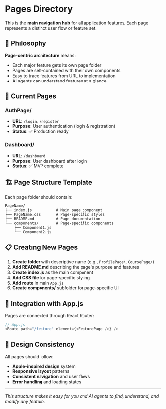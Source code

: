 # Pages Directory

This is the **main navigation hub** for all application features. Each page represents a distinct user flow or feature set.

## 🎯 Philosophy

**Page-centric architecture** means:
- Each major feature gets its own page folder
- Pages are self-contained with their own components
- Easy to trace features from URL to implementation
- AI agents can understand features at a glance

## 📁 Current Pages

### **AuthPage/** 
- **URL**: `/login`, `/register`
- **Purpose**: User authentication (login & registration)
- **Status**: ✅ Production ready

### **Dashboard/**
- **URL**: `/dashboard` 
- **Purpose**: User dashboard after login
- **Status**: ✅ MVP complete

## 🏗️ Page Structure Template

Each page folder should contain:

```
PageName/
├── index.js           # Main page component
├── PageName.css       # Page-specific styles
├── README.md          # Page documentation
└── components/        # Page-specific components
    ├── Component1.js
    └── Component2.js
```

## 📋 Creating New Pages

1. **Create folder** with descriptive name (e.g., `ProfilePage/`, `CoursePage/`)
2. **Add README.md** describing the page's purpose and features
3. **Create index.js** as the main component
4. **Add CSS file** for page-specific styling
5. **Add route** in main `App.js`
6. **Create components/** subfolder for page-specific UI

## 🔗 Integration with App.js

Pages are connected through React Router:

```javascript
// App.js
<Route path="/feature" element={<FeaturePage />} />
```

## 🎨 Design Consistency

All pages should follow:
- **Apple-inspired design** system
- **Responsive layout** patterns
- **Consistent navigation** and user flows
- **Error handling** and loading states

---
*This structure makes it easy for you and AI agents to find, understand, and modify any feature.*
